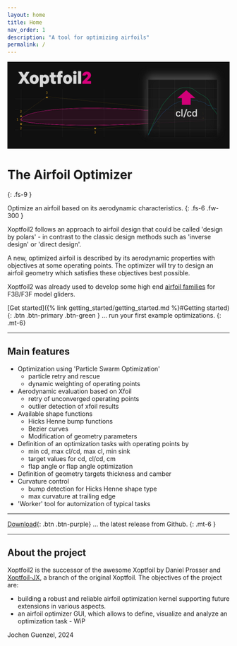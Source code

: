 ```yaml
---
layout: home
title: Home
nav_order: 1
description: "A tool for optimizing airfoils"
permalink: /
---
```


![XO2](./images/Xoptfoil2.png "Xoptfoil2")


# The Airfoil Optimizer 
{: .fs-9 }

Optimize an airfoil based on its aerodynamic characteristics. 
{: .fs-6 .fw-300 }

Xoptfoil2 follows an approach to airfoil design that could be called 'design by polars' - in contrast to the classic design methods such as 'inverse design' or 'direct design'. 

A new, optimized airfoil is described by its aerodynamic properties with objectives at some operating points. The optimizer will try to design an airfoil geometry which satisfies these objectives best possible.  

Xoptfoil2 was already used to develop some high end [airfoil families](https://github.com/jxjo/Airfoils) for F3B/F3F model gliders. 


[Get started]({% link getting_started/getting_started.md %}#Getting started){: .btn .btn-primary .btn-green } ... run your first example optimizations. 
{: .mt-6}

---


## Main features

* Optimization using 'Particle Swarm Optimization'
  - particle retry and rescue 
  - dynamic weighting of operating points 
* Aerodynamic evaluation based on Xfoil
  - retry of unconverged operating points 
  - outlier detection of xfoil results  
* Available shape functions 
  - Hicks Henne bump functions
  - Bezier curves  
  - Modification of geometry parameters 
* Definition of an optimization tasks with operating points by
  - min cd, max cl/cd, max cl, min sink 
  - target values for cd, cl/cd, cm 
  - flap angle or flap angle optimization  
* Definition of geometry targets thickness and camber 
* Curvature control 
  - bump detection for Hicks Henne shape type 
  - max curvature at trailing edge 
* 'Worker' tool for automization of typical tasks 

---

[Download](https://github.com/jxjo/Xoptfoil2/releases){: .btn .btn-purple} ... the latest release from Github.
{: .mt-6 }

---

## About the project

Xoptfoil2 is the successor of the awesome Xoptfoil by Daniel Prosser and [Xoptfoil-JX](https://github.com/jxjo/Xoptfoil-JX/tree/master), a branch of the original Xoptfoil. The objectives of the project are:
- building a robust and reliable airfoil optimization kernel supporting future extensions in various aspects. 
- an airfoil optimizer GUI, which allows to define, visualize and analyze an optimization task - WiP

Jochen Guenzel, 2024 